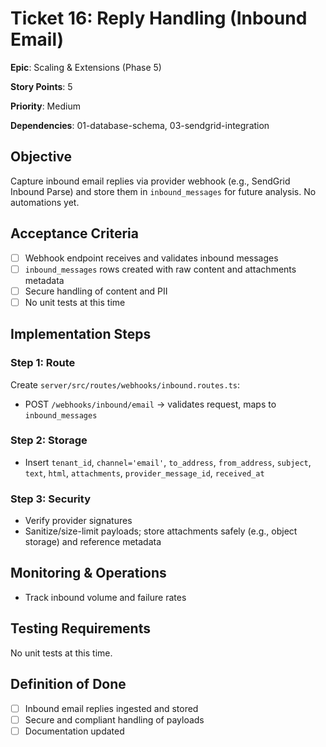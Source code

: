 # Ticket 16: Reply Handling (Inbound Email)

**Epic**: Scaling & Extensions (Phase 5)

**Story Points**: 5

**Priority**: Medium

**Dependencies**: 01-database-schema, 03-sendgrid-integration

## Objective

Capture inbound email replies via provider webhook (e.g., SendGrid Inbound Parse) and store them in `inbound_messages` for future analysis. No automations yet.

## Acceptance Criteria

- [ ] Webhook endpoint receives and validates inbound messages
- [ ] `inbound_messages` rows created with raw content and attachments metadata
- [ ] Secure handling of content and PII
- [ ] No unit tests at this time

## Implementation Steps

### Step 1: Route

Create `server/src/routes/webhooks/inbound.routes.ts`:
- POST `/webhooks/inbound/email` → validates request, maps to `inbound_messages`

### Step 2: Storage

- Insert `tenant_id`, `channel='email'`, `to_address`, `from_address`, `subject`, `text`, `html`, `attachments`, `provider_message_id`, `received_at`

### Step 3: Security

- Verify provider signatures
- Sanitize/size-limit payloads; store attachments safely (e.g., object storage) and reference metadata

## Monitoring & Operations

- Track inbound volume and failure rates

## Testing Requirements

No unit tests at this time.

## Definition of Done

- [ ] Inbound email replies ingested and stored
- [ ] Secure and compliant handling of payloads
- [ ] Documentation updated
